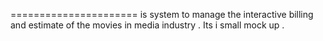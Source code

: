 ======================
is system to manage the interactive billing and estimate of the movies in media industry .
Its i small mock up .
 
